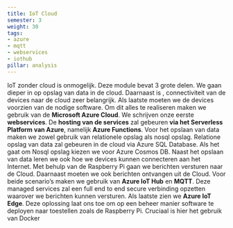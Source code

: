 ```yaml
---
title: IoT Cloud
semester: 3
weight: 30
tags:
- azure
- mqtt
- webservices
- iothub
pillar: analysis
---
```

IoT zonder cloud is onmogelijk. Deze module bevat 3 grote delen. We gaan dieper in op opslag van data in de cloud. Daarnaast is , connectiviteit  van de devices naar de cloud zeer belangrijk. Als laatste moeten we de devices voorzien van de nodige software. Om dit alles te realiseren maken we gebruik van de **Microsoft Azure Cloud**. We schrijven onze eerste **webservices**. De **hosting van de services** zal gebeuren **via het Serverless Platform van Azure**, namelijk **Azure Functions**. Voor het opslaan van data maken we zowel gebruik van relationele opslag als nosql opslag. Relatione opslag van data zal gebeuren in de cloud via Azure SQL Database. Als het gaat om Nosql opslag kiezen we voor Azure Cosmos DB. Naast het opslaan van data leren we ook hoe we devices kunnen connecteren aan het Internet. Met behulp van de Raspberry Pi gaan we berichten versturen naar de Cloud. Daarnaast moeten we ook berichten ontvangen uit de Cloud. Voor beide scenario’s maken we gebruik van **Azure IoT Hub** en **MQTT**. Deze managed services zal een full end to end secure verbinding opzetten waarover we berichten kunnen versturen. Als laatste zien we **Azure IoT Edge**. Deze oplossing laat ons toe om op een beheer  manier software te deployen naar toestellen zoals de Raspberry Pi. Cruciaal is hier het gebruik van Docker  

